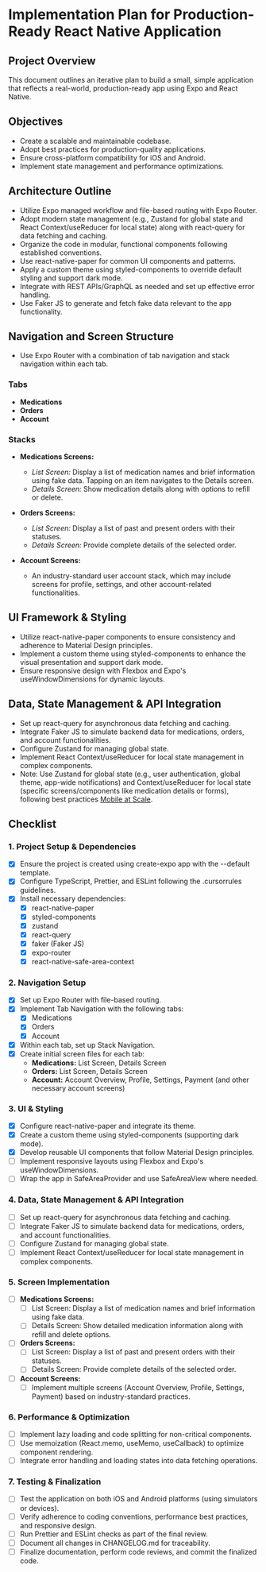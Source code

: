 # Implementation Plan for Production-Ready React Native Application

## Project Overview
This document outlines an iterative plan to build a small, simple application that reflects a real-world, production-ready app using Expo and React Native.

## Objectives
- Create a scalable and maintainable codebase.
- Adopt best practices for production-quality applications.
- Ensure cross-platform compatibility for iOS and Android.
- Implement state management and performance optimizations.

## Architecture Outline
- Utilize Expo managed workflow and file-based routing with Expo Router.
- Adopt modern state management (e.g., Zustand for global state and React Context/useReducer for local state) along with react-query for data fetching and caching.
- Organize the code in modular, functional components following established conventions.
- Use react-native-paper for common UI components and patterns.
- Apply a custom theme using styled-components to override default styling and support dark mode.
- Integrate with REST APIs/GraphQL as needed and set up effective error handling.
- Use Faker JS to generate and fetch fake data relevant to the app functionality.

## Navigation and Screen Structure
- Use Expo Router with a combination of tab navigation and stack navigation within each tab.

### Tabs
- **Medications**
- **Orders**
- **Account**

### Stacks
- **Medications Screens:**
  - *List Screen:* Display a list of medication names and brief information using fake data. Tapping on an item navigates to the Details screen.
  - *Details Screen:* Show medication details along with options to refill or delete.

- **Orders Screens:**
  - *List Screen:* Display a list of past and present orders with their statuses.
  - *Details Screen:* Provide complete details of the selected order.

- **Account Screens:**
  - An industry-standard user account stack, which may include screens for profile, settings, and other account-related functionalities.

## UI Framework & Styling
- Utilize react-native-paper components to ensure consistency and adherence to Material Design principles.
- Implement a custom theme using styled-components to enhance the visual presentation and support dark mode.
- Ensure responsive design with Flexbox and Expo's useWindowDimensions for dynamic layouts.

## Data, State Management & API Integration
- Set up react-query for asynchronous data fetching and caching.
- Integrate Faker JS to simulate backend data for medications, orders, and account functionalities.
- Configure Zustand for managing global state.
- Implement React Context/useReducer for local state management in complex components.
- Note: Use Zustand for global state (e.g., user authentication, global theme, app-wide notifications) and Context/useReducer for local state (specific screens/components like medication details or forms), following best practices [Mobile at Scale](https://www.mobileatscale.com/content/posts/01-state-management/).

## Checklist

### 1. Project Setup & Dependencies
- [x] Ensure the project is created using create-expo app with the --default template.
- [x] Configure TypeScript, Prettier, and ESLint following the .cursorrules guidelines.
- [x] Install necessary dependencies:
  - [x] react-native-paper
  - [x] styled-components
  - [x] zustand
  - [x] react-query
  - [x] faker (Faker JS)
  - [x] expo-router
  - [x] react-native-safe-area-context

### 2. Navigation Setup
- [x] Set up Expo Router with file-based routing.
- [x] Implement Tab Navigation with the following tabs:
  - [x] Medications
  - [x] Orders
  - [x] Account
- [x] Within each tab, set up Stack Navigation.
- [x] Create initial screen files for each tab:
  - **Medications:** List Screen, Details Screen
  - **Orders:** List Screen, Details Screen
  - **Account:** Account Overview, Profile, Settings, Payment (and other necessary account screens)

### 3. UI & Styling
- [x] Configure react-native-paper and integrate its theme.
- [x] Create a custom theme using styled-components (supporting dark mode).
- [x] Develop reusable UI components that follow Material Design principles.
- [ ] Implement responsive layouts using Flexbox and Expo's useWindowDimensions.
- [ ] Wrap the app in SafeAreaProvider and use SafeAreaView where needed.

### 4. Data, State Management & API Integration
- [ ] Set up react-query for asynchronous data fetching and caching.
- [ ] Integrate Faker JS to simulate backend data for medications, orders, and account functionalities.
- [ ] Configure Zustand for managing global state.
- [ ] Implement React Context/useReducer for local state management in complex components.

### 5. Screen Implementation
- [ ] **Medications Screens:**
  - [ ] List Screen: Display a list of medication names and brief information using fake data.
  - [ ] Details Screen: Show detailed medication information along with refill and delete options.
- [ ] **Orders Screens:**
  - [ ] List Screen: Display a list of past and present orders with their statuses.
  - [ ] Details Screen: Provide complete details of the selected order.
- [ ] **Account Screens:**
  - [ ] Implement multiple screens (Account Overview, Profile, Settings, Payment) based on industry-standard practices.

### 6. Performance & Optimization
- [ ] Implement lazy loading and code splitting for non-critical components.
- [ ] Use memoization (React.memo, useMemo, useCallback) to optimize component rendering.
- [ ] Integrate error handling and loading states into data fetching operations.

### 7. Testing & Finalization
- [ ] Test the application on both iOS and Android platforms (using simulators or devices).
- [ ] Verify adherence to coding conventions, performance best practices, and responsive design.
- [ ] Run Prettier and ESLint checks as part of the final review.
- [ ] Document all changes in CHANGELOG.md for traceability.
- [ ] Finalize documentation, perform code reviews, and commit the finalized code.
